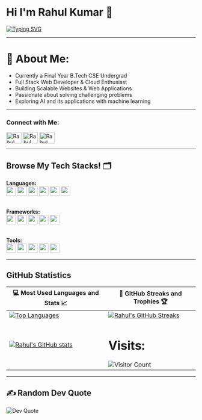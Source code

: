 <h1>Hi I'm Rahul Kumar 👋</h1>  

<a href="https://readme-typing-svg.herokuapp.com?font=poppins&size=23&duration=4000&color=00A7E1&lines=A+Passionate+FullStack+Web_Developer;Cloud+and+AI/ML+Enthusiast">
  <img src="https://readme-typing-svg.herokuapp.com?font=poppins&size=23&duration=4000&color=00A7E1&lines=A+Passionate+FullStack+Web_Developer;Cloud+and+AI/ML+Enthusiast" alt="Typing SVG">
</a>  

---

# 💫 About Me:
- Currently a Final Year B.Tech CSE Undergrad  
- Full Stack Web Developer & Cloud Enthusiast  
- Building Scalable Websites & Web Applications  
- Passionate about solving challenging problems  
- Exploring AI and its applications with machine learning


---

### Connect with Me:  
<p align="left">
  <a href="https://www.linkedin.com/in/rahul-kumar-a55569301/" target="blank"><img align="center" src="https://raw.githubusercontent.com/rahuldkjain/github-profile-readme-generator/master/src/images/icons/Social/linked-in-alt.svg" alt="Rahul Kumar" height="30" width="40" /></a>  
  <a href="https://x.com/hey_rrahul" target="blank"><img align="center" src="https://raw.githubusercontent.com/rahuldkjain/github-profile-readme-generator/master/src/images/icons/Social/twitter.svg" alt="Rahul Kumar" height="30" width="40" /></a>  
  <a href="https://www.instagram.com/rahul_tech/" target="blank"><img align="center" src="https://raw.githubusercontent.com/rahuldkjain/github-profile-readme-generator/master/src/images/icons/Social/instagram.svg" alt="Rahul Kumar" height="30" width="40" /></a>  
</p>



---

## Browse My Tech Stacks! 🗂️
**Languages:**  
<img src="https://img.shields.io/badge/-C++-00599C?style=flat-square&logo=c%2B%2B&logoColor=white" height="25" /> 
<img src="https://img.shields.io/badge/-Python-3776AB?style=flat-square&logo=python&logoColor=white" height="25" /> 
<img src="https://img.shields.io/badge/-Java-007396?style=flat-square&logo=java&logoColor=white" height="25" /> 
<img src="https://img.shields.io/badge/-HTML-E34F26?style=flat-square&logo=html5&logoColor=white" height="25" /> 
<img src="https://img.shields.io/badge/-CSS-1572B6?style=flat-square&logo=css3&logoColor=white" height="25" /> 
<img src="https://img.shields.io/badge/-JavaScript-F7DF1E?style=flat-square&logo=javascript&logoColor=black" height="25" /><br><br>

**Frameworks:**  
<img src="https://img.shields.io/badge/-React.js-61DAFB?style=flat-square&logo=react&logoColor=black" height="25" />
<img src="https://img.shields.io/badge/-Bootstrap-563D7C?style=flat-square&logo=bootstrap&logoColor=white" height="25" /> 
<img src="https://img.shields.io/badge/-Tailwind%20CSS-06B6D4?style=flat-square&logo=tailwind-css&logoColor=white" height="25" /> 
<img src="https://img.shields.io/badge/-Node.js-339933?style=flat-square&logo=node.js&logoColor=white" height="25" /> 
<img src="https://img.shields.io/badge/-Express.js-000000?style=flat-square&logo=express&logoColor=white" height="25" /><br><br>

**Tools:**  
<img src="https://img.shields.io/badge/-Excel-217346?style=flat-square&logo=microsoft-excel&logoColor=white" height="25" /> 
<img src="https://img.shields.io/badge/-Jupyter-DA5B0D?style=flat-square&logo=jupyter&logoColor=white" height="25" /> 
<img src="https://img.shields.io/badge/-Git-F05032?style=flat-square&logo=git&logoColor=white" height="25" /> 
<img src="https://img.shields.io/badge/-GitHub-181717?style=flat-square&logo=github&logoColor=white" height="25" /> 
<img src="https://img.shields.io/badge/-GenAI-FF4500?style=flat-square&logo=openai&logoColor=white" height="25" />

---

## GitHub Statistics  
| 💻 Most Used Languages and Stats 📈 | 🎯 GitHub Streaks and Trophies 🏆 |  
|-------------------------------------|-----------------------------------|  
| [![Top Languages](https://github-readme-stats.vercel.app/api/top-langs/?username=rahul4work&show_icons=true&theme=midnight-purple&layout=compact&hide_title=true)](https://github.com/rahul4work) | [![Rahul's GitHub Streaks](https://github-readme-streak-stats.herokuapp.com/?user=rahul4work&theme=midnight-purple&hide_border=true)](https://github.com/rahul4work) |  
| [![Rahul's GitHub stats](https://github-readme-stats.vercel.app/api?username=rahul4work&show_icons=true&theme=ayu-mirage&hide_title=true)](https://github.com/rahul4work) | <h1>Visits:</h1> ![Visitor Count](https://profile-counter.glitch.me/rahul4work/count.svg) |  

---

## ✍️ Random Dev Quote  
<img src="https://quotes-github-readme.vercel.app/api?type=horizontal&theme=radical&quote=Programming%20isn't%20about%20what%20you%20know;%20it's%20about%20what%20you%20can%20figure%20out.%20The%20best%20developers%20are%20lifelong%20learners.&author=Chris%20Pine" alt="Dev Quote">

<!---
rahulkumar/rahulkumar is a ✨ special ✨ repository because its `README.md` (this file) appears on your GitHub profile.
--->
